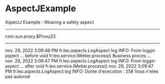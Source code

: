# AspectJExample
AspectJ Example : Weaving a safety aspect


***********************
com.sun.proxy.$Proxy22
***********************
nov. 29, 2022 3:09:46 PM fr.leo.aspects.LogAspect log
INFO: From loggin aspect ... before void fr.leo.service.IMetier.process()
Business proces ...
nov. 29, 2022 3:09:47 PM fr.leo.aspects.LogAspect log
INFO: From loggin aspect ... after void fr.leo.service.IMetier.process()
nov. 29, 2022 3:09:47 PM fr.leo.aspects.LogAspect log
INFO: Durée d'execution : 258
Vous n'etes pas autorisé
